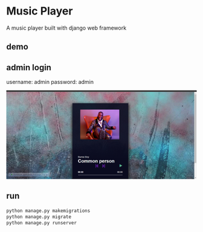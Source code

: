 # Music Player

A music player built with django web framework



## demo 

##  admin login
username: admin
password: admin

<img src="showcase.PNG" width="800px"/>


## run 

```
python manage.py makemigrations
python manage.py migrate
python manage.py runserver
```

